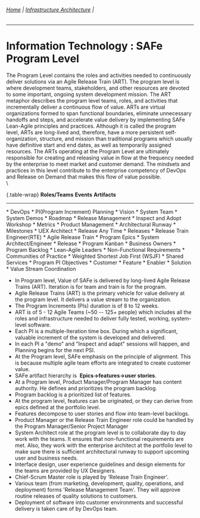 ###### [Home](https://github.com/RyKaj/Documentation/blob/master/README.md) | [Infrastructure Architecture](https://github.com/RyKaj/Documentation/tree/master/Agile/README.md) |
------------



Information Technology : SAFe Program Level 
===========================================




The Program Level contains the roles and activities needed to
continuously deliver solutions via an Agile Release Train (ART).
The program level is where development teams, stakeholders, and other
resources are devoted to some important, ongoing system
development mission. The ART metaphor describes the program level teams,
roles, and activities that incrementally deliver a continuous flow of
value. ARTs are virtual organizations formed to span functional
boundaries, eliminate unnecessary handoffs and steps, and accelerate
value delivery by implementing SAFe Lean-Agile principles and practices.
Although it is called the program level, ARTs are long-lived and,
therefore, have a more persistent self-organization, structure, and
mission than traditional programs which usually have definitive start
and end dates, as well as temporarily assigned resources. The ARTs
operating at the Program Level are ultimately responsible for creating
and releasing value in flow at the frequency needed by the enterprise to
meet market and customer demand. The mindsets and practices in this
level contribute to the enterprise competency of DevOps and Release on
Demand that makes this flow of value possible.\
\

 {.table-wrap}
  **Roles/Teams**                  **Events**                          **Artifacts**
  -------------------------------- ----------------------------------- ---------------------------------------
  \* DevOps                        \* PI(Program Increment) Planning   \* Vision
  \* System Team                   \* System Demos                     \* Roadmap
  \* Release Management            \* Inspect and Adopt Workshop       \* Metrics
  \* Product Management            \* Architectural Runway             \* Milestones
  \* UEX Architect                 \* Release Any Time                 \* Releases
  \* Release Train Engineer(RTE)   \* Agile Release Train              \* Program Epics
  \* System Architect/Engineer     \* Release                          \* Program Kanban
  \* Business Owners                                                   \* Program Backlog
  \* Lean-Agile Leaders                                                \* Non-Functional Requirements
  \* Communities of Practice                                           \* Weighted Shortest Job First (WSJF)
  \* Shared Services                                                   \* Program PI Objectives
  \* Customer                                                          \* Feature
                                                                       \* Enabler
                                                                       \* Solution
                                                                       \* Value Stream Coordination


-   In Program level, Value of SAFe is delivered by long-lived Agile
    Release Trains (ART). Iteration is for team and train is for the
    program.
-   Agile Release Trains (ART) is the primary vehicle for value delivery
    at the program level. It delivers a value stream to the
    organization.
-   The Program Increments (PIs) duration is of 8 to 12 weeks.
-   ART is of 5 - 12 Agile Teams (\~50 -- 125+ people) which includes
    all the roles and infrastructure needed to deliver fully tested,
    working, system-level software.
-   Each PI is a multiple-Iteration time box. During which a
    significant, valuable increment of the system is developed and
    delivered.
-   In each PI a \"demo\" and \"Inspect and adapt\" sessions will
    happen, and Planning begins for the next PSI.
-   At the Program level, SAFe emphasis on the principle of alignment.
    This is because multiple agile team efforts are integrated to create
    customer value.
-   SAFe artifact hierarchy is  **Epics-\>features-\>user stories**.
-   At a Program level, Product Manager/Program Manager has content
    authority. He defines and prioritizes the program backlog.
-   Program backlog is a prioritized list of features.
-   At the program level, features can be originated, or they can derive
    from epics defined at the portfolio level.
-   Features decompose to user stories and flow into team-level
    backlogs.
-   Product Manager or the Release Train Engineer role could be handled
    by the Program Manager/Senior Project Manager
-   System Architect role at the program level is to collaborate day to
    day work with the teams. It ensures that non-functional requirements
    are met. Also, they work with the enterprise architect at the
    portfolio level to make sure there is sufficient architectural
    runway to support upcoming user and business needs.
-   Interface design, user experience guidelines and design elements for
    the teams are provided by UX Designers.
-   Chief-Scrum Master role is played by \'Release Train Engineer\'.
-   Various team (from marketing, development, quality, operations, and
    deployment) forms \'Release Management Team\'. They will approve
    routine releases of quality solutions to customers.
-   Deployment of software into customer environments and successful
    delivery is taken care of by DevOps team.









